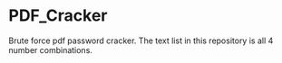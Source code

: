 # PDF_Cracker
Brute force pdf password cracker. The text list in this repository is all 4 number combinations.
